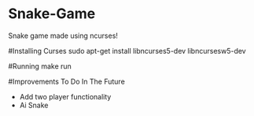 # Snake-Game

Snake game made using ncurses!

#Installing Curses
sudo apt-get install libncurses5-dev libncursesw5-dev

#Running
make run

#Improvements To Do In The Future
- Add two player functionality
- Ai Snake
